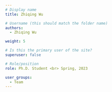 ```yaml
---
# Display name
title: Zhiqing Wu

# Username (this should match the folder name)
authors:
  - Zhiqing Wu

weight: 5

# Is this the primary user of the site?
superuser: false

# Role/position
role: Ph.D. Student <br> Spring, 2023

user_groups:
  - Team
---
```

